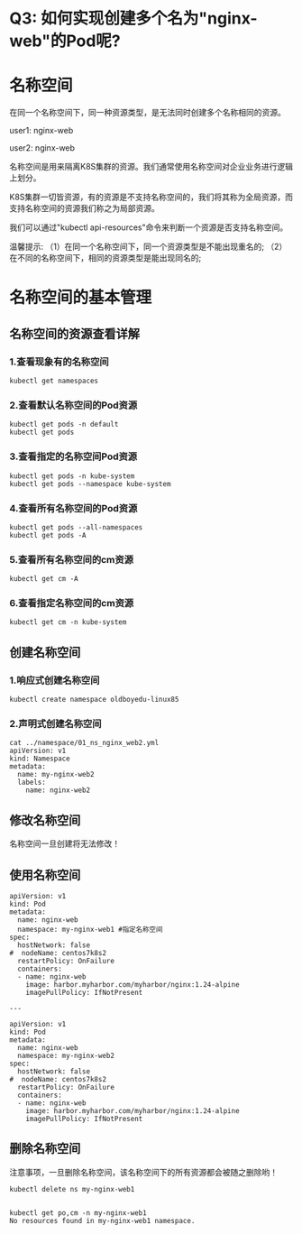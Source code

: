 # Q3: 如何实现创建多个名为"nginx-web"的Pod呢?

# 名称空间

在同一个名称空间下，同一种资源类型，是无法同时创建多个名称相同的资源。


user1: nginx-web


user2: nginx-web


名称空间是用来隔离K8S集群的资源。我们通常使用名称空间对企业业务进行逻辑上划分。

K8S集群一切皆资源，有的资源是不支持名称空间的，我们将其称为全局资源，而支持名称空间的资源我们称之为局部资源。


我们可以通过"kubectl api-resources"命令来判断一个资源是否支持名称空间。

温馨提示:
	（1）在同一个名称空间下，同一个资源类型是不能出现重名的;
	（2）在不同的名称空间下，相同的资源类型是能出现同名的;

# 名称空间的基本管理

## 名称空间的资源查看详解

### 1.查看现象有的名称空间

	kubectl get namespaces 
### 2.查看默认名称空间的Pod资源 

	kubectl get pods -n default
	kubectl get pods
### 3.查看指定的名称空间Pod资源

	kubectl get pods -n kube-system
	kubectl get pods --namespace kube-system
### 4.查看所有名称空间的Pod资源

	kubectl get pods --all-namespaces
	kubectl get pods -A	
### 5.查看所有名称空间的cm资源

	kubectl get cm -A
### 6.查看指定名称空间的cm资源

	kubectl get cm -n kube-system
## 创建名称空间

### 1.响应式创建名称空间		

	kubectl create namespace oldboyedu-linux85
### 2.声明式创建名称空间

```
cat ../namespace/01_ns_nginx_web2.yml
apiVersion: v1
kind: Namespace
metadata:
  name: my-nginx-web2
  labels:
    name: nginx-web2
```

## 修改名称空间

名称空间一旦创建将无法修改！
	

## 使用名称空间	

	apiVersion: v1
	kind: Pod
	metadata:
	  name: nginx-web
	  namespace: my-nginx-web1 #指定名称空间
	spec:
	  hostNetwork: false
	#  nodeName: centos7k8s2
	  restartPolicy: OnFailure
	  containers:
	  - name: nginx-web
	    image: harbor.myharbor.com/myharbor/nginx:1.24-alpine
	    imagePullPolicy: IfNotPresent
	
	---
	
	apiVersion: v1
	kind: Pod
	metadata:
	  name: nginx-web
	  namespace: my-nginx-web2
	spec:
	  hostNetwork: false
	#  nodeName: centos7k8s2
	  restartPolicy: OnFailure
	  containers:
	  - name: nginx-web
	    image: harbor.myharbor.com/myharbor/nginx:1.24-alpine
	    imagePullPolicy: IfNotPresent
## 删除名称空间

注意事项，一旦删除名称空间，该名称空间下的所有资源都会被随之删除哟！


	kubectl delete ns my-nginx-web1
	
	
	kubectl get po,cm -n my-nginx-web1
	No resources found in my-nginx-web1 namespace.
